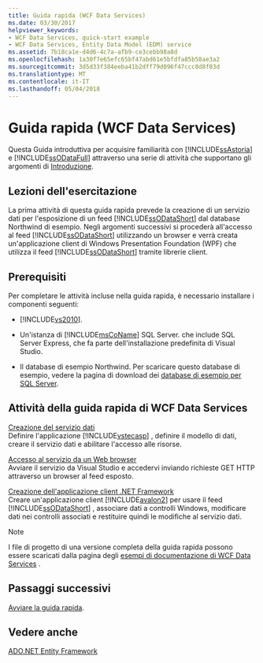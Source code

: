 ```yaml
---
title: Guida rapida (WCF Data Services)
ms.date: 03/30/2017
helpviewer_keywords:
- WCF Data Services, quick-start example
- WCF Data Services, Entity Data Model (EDM) service
ms.assetid: 7b18ca1e-d4d6-4c7a-afb9-ce3cebb98a8d
ms.openlocfilehash: 1a30f7e65efc65bf47abd61e5bfdfa85b58ae3a2
ms.sourcegitcommit: 3d5d33f384eeba41b2dff79d096f47ccc8d8f03d
ms.translationtype: MT
ms.contentlocale: it-IT
ms.lasthandoff: 05/04/2018
---
```

# <a name="quickstart-wcf-data-services"></a>Guida rapida (WCF Data Services)
Questa Guida introduttiva per acquisire familiarità con [!INCLUDE[ssAstoria](../../../../includes/ssastoria-md.md)] e [!INCLUDE[ssODataFull](../../../../includes/ssodatafull-md.md)] attraverso una serie di attività che supportano gli argomenti di [Introduzione](../../../../docs/framework/data/wcf/getting-started-with-wcf-data-services.md).  
  
## <a name="what-you-will-learn"></a>Lezioni dell'esercitazione  
 La prima attività di questa guida rapida prevede la creazione di un servizio dati per l'esposizione di un feed [!INCLUDE[ssODataShort](../../../../includes/ssodatashort-md.md)] dal database Northwind di esempio. Negli argomenti successivi si procederà all'accesso al feed [!INCLUDE[ssODataShort](../../../../includes/ssodatashort-md.md)] utilizzando un browser e verrà creata un'applicazione client di Windows Presentation Foundation (WPF) che utilizza il feed [!INCLUDE[ssODataShort](../../../../includes/ssodatashort-md.md)] tramite librerie client.  
  
## <a name="prerequisites"></a>Prerequisiti  
 Per completare le attività incluse nella guida rapida, è necessario installare i componenti seguenti:  
  
-   [!INCLUDE[vs2010](../../../../includes/vs2010-md.md)].  
  
-   Un'istanza di [!INCLUDE[msCoName](../../../../includes/msconame-md.md)] SQL Server. che include SQL Server Express, che fa parte dell'installazione predefinita di Visual Studio.  
  
-   Il database di esempio Northwind. Per scaricare questo database di esempio, vedere la pagina di download dei [database di esempio per SQL Server](http://go.microsoft.com/fwlink/?linkid=24758).  
  
## <a name="wcf-data-services-quickstart-tasks"></a>Attività della guida rapida di WCF Data Services  
 [Creazione del servizio dati](../../../../docs/framework/data/wcf/creating-the-data-service.md)  
 Definire l'applicazione [!INCLUDE[vstecasp](../../../../includes/vstecasp-md.md)] , definire il modello di dati, creare il servizio dati e abilitare l'accesso alle risorse.  
  
 [Accesso al servizio da un Web browser](../../../../docs/framework/data/wcf/accessing-the-service-from-a-web-browser-wcf-data-services-quickstart.md)  
 Avviare il servizio da Visual Studio e accedervi inviando richieste GET HTTP attraverso un browser al feed esposto.  
  
 [Creazione dell'applicazione client .NET Framework](../../../../docs/framework/data/wcf/creating-the-dotnet-client-application-wcf-data-services-quickstart.md)  
 Creare un'applicazione client [!INCLUDE[avalon2](../../../../includes/avalon2-md.md)] per usare il feed [!INCLUDE[ssODataShort](../../../../includes/ssodatashort-md.md)] , associare dati a controlli Windows, modificare dati nei controlli associati e restituire quindi le modifiche al servizio dati.  
  
> [!NOTE]
>  I file di progetto di una versione completa della guida rapida possono essere scaricati dalla pagina degli [esempi di documentazione di WCF Data Services](http://go.microsoft.com/fwlink/?LinkId=179994) .  
  
## <a name="next-steps"></a>Passaggi successivi  
 [Avviare la guida rapida](../../../../docs/framework/data/wcf/creating-the-data-service.md).  
  
## <a name="see-also"></a>Vedere anche  
 [ADO.NET Entity Framework](../../../../docs/framework/data/adonet/ef/index.md)
